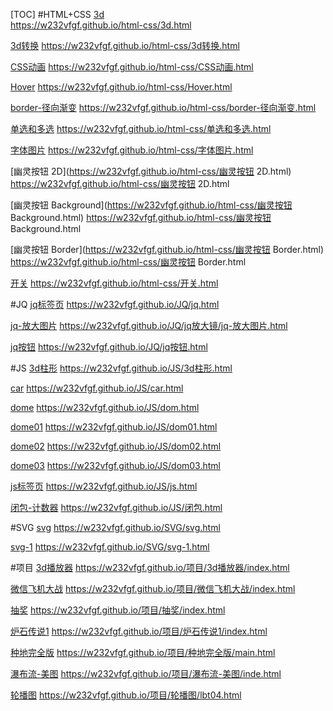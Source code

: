 [TOC]
#HTML+CSS
 [3d](https://w232vfgf.github.io/html-css/3d.html)        
https://w232vfgf.github.io/html-css/3d.html 

 [3d转换](https://w232vfgf.github.io/html-css/3d转换.html) 
 https://w232vfgf.github.io/html-css/3d转换.html

 [ CSS动画](https://w232vfgf.github.io/html-css/CSS动画.html) 
https://w232vfgf.github.io/html-css/CSS动画.html

 [Hover](https://w232vfgf.github.io/html-css/Hover.html) 
 https://w232vfgf.github.io/html-css/Hover.html

 [border-径向渐变](https://w232vfgf.github.io/html-css/border-径向渐变.html)
 https://w232vfgf.github.io/html-css/border-径向渐变.html

[单选和多选](https://w232vfgf.github.io/html-css/单选和多选.html) 
https://w232vfgf.github.io/html-css/单选和多选.html

 [字体图片](https://w232vfgf.github.io/html-css/字体图片.html) 
 https://w232vfgf.github.io/html-css/字体图片.html

  [幽灵按钮 2D](https://w232vfgf.github.io/html-css/幽灵按钮 2D.html) 
https://w232vfgf.github.io/html-css/幽灵按钮 2D.html

  [幽灵按钮 Background](https://w232vfgf.github.io/html-css/幽灵按钮 Background.html) 
 https://w232vfgf.github.io/html-css/幽灵按钮 Background.html

  [幽灵按钮 Border](https://w232vfgf.github.io/html-css/幽灵按钮 Border.html) 
https://w232vfgf.github.io/html-css/幽灵按钮 Border.html

  [开关](https://w232vfgf.github.io/html-css/开关.html) 
https://w232vfgf.github.io/html-css/开关.html

#JQ
  [jq标签页](https://w232vfgf.github.io/JQ/jq.html) 
https://w232vfgf.github.io/JQ/jq.html

  [ jq-放大图片](https://w232vfgf.github.io/JQ/jq放大镜/jq-放大图片.html) 
https://w232vfgf.github.io/JQ/jq放大镜/jq-放大图片.html

  [jq按钮](https://w232vfgf.github.io/JQ/jq按钮.html) 
https://w232vfgf.github.io/JQ/jq按钮.html

#JS
  [3d柱形](https://w232vfgf.github.io/JS/3d柱形.html) 
https://w232vfgf.github.io/JS/3d柱形.html

  [car](https://w232vfgf.github.io/JS/car.html) 
https://w232vfgf.github.io/JS/car.html

  [dome](https://w232vfgf.github.io/JS/dom.html) 
https://w232vfgf.github.io/JS/dom.html

  [dome01](https://w232vfgf.github.io/JS/dom01.html) 
https://w232vfgf.github.io/JS/dom01.html

  [ dome02](https://w232vfgf.github.io/JS/dom02.html) 
https://w232vfgf.github.io/JS/dom02.html

  [dome03](https://w232vfgf.github.io/JS/dom03.html) 
https://w232vfgf.github.io/JS/dom03.html

  [js标签页](https://w232vfgf.github.io/JS/js.html) 
https://w232vfgf.github.io/JS/js.html

  [闭包-计数器](https://w232vfgf.github.io/JS/闭包.html) 
https://w232vfgf.github.io/JS/闭包.html


#SVG
  [svg](https://w232vfgf.github.io/SVG/svg.html) 
https://w232vfgf.github.io/SVG/svg.html

  [svg-1](https://w232vfgf.github.io/SVG/svg-1.html) 
https://w232vfgf.github.io/SVG/svg-1.html


#项目
  [3d播放器](https://w232vfgf.github.io/项目/3d播放器/index.html) 
https://w232vfgf.github.io/项目/3d播放器/index.html

  [微信飞机大战](https://w232vfgf.github.io/项目/微信飞机大战/index.html) 
https://w232vfgf.github.io/项目/微信飞机大战/index.html

  [抽奖](https://w232vfgf.github.io/项目/抽奖/index.html) 
https://w232vfgf.github.io/项目/抽奖/index.html

  [炉石传说1](https://w232vfgf.github.io/项目/炉石传说1/index.html) 
https://w232vfgf.github.io/项目/炉石传说1/index.html

 [种地完全版](https://w232vfgf.github.io/项目/种地完全版/main.html) 
https://w232vfgf.github.io/项目/种地完全版/main.html

 [瀑布流-美图](https://w232vfgf.github.io/项目/瀑布流-美图/inde.html) 
https://w232vfgf.github.io/项目/瀑布流-美图/inde.html

 [轮播图](https://w232vfgf.github.io/项目/轮播图/lbt04.html) 
https://w232vfgf.github.io/项目/轮播图/lbt04.html